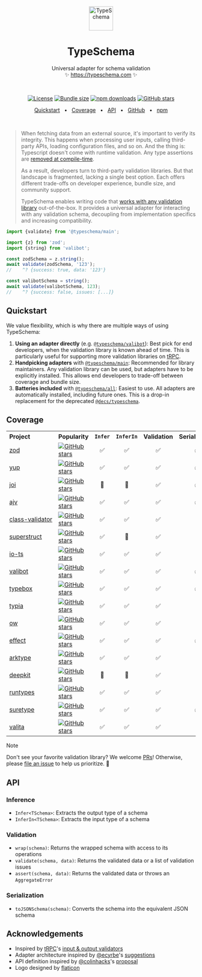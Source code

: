 <!-- This file is generated. Do not modify it manually! -->

<br />
<p align="center">
  <img src="https://typeschema.com/assets/logo.png" width="64px" alt="TypeSchema" />
</p>
<h1 align="center">
  TypeSchema
</h1>
<p align="center">
  Universal adapter for schema validation
  <br />
  ✨ <a href="https://typeschema.com">https://typeschema.com</a> ✨
</p>
<br />

<p align="center">
  <a href="https://opensource.org/licenses/MIT" rel="nofollow"><img src="https://img.shields.io/github/license/decs/typeschema" alt="License"></a>
  <a href="https://bundlephobia.com/package/@typeschema/main" rel="nofollow"><img src="https://img.shields.io/bundlephobia/minzip/%40typeschema%2Fmain" alt="Bundle size"></a>
  <a href="https://www.npmjs.com/package/@typeschema/core" rel="nofollow"><img src="https://img.shields.io/npm/dw/@typeschema/core.svg" alt="npm downloads"></a>
  <a href="https://github.com/decs/typeschema/stargazers" rel="nofollow"><img src="https://img.shields.io/github/stars/decs/typeschema" alt="GitHub stars"></a>
</p>
<p align="center">
  <a href="#quickstart">Quickstart</a>
  <span>&nbsp;&nbsp;•&nbsp;&nbsp;</span>
  <a href="#coverage">Coverage</a>
  <span>&nbsp;&nbsp;•&nbsp;&nbsp;</span>
  <a href="#api">API</a>
  <span>&nbsp;&nbsp;•&nbsp;&nbsp;</span>
  <a href="https://github.com/decs/typeschema">GitHub</a>
  <span>&nbsp;&nbsp;•&nbsp;&nbsp;</span>
  <a href="https://www.npmjs.com/package/@typeschema/main">npm</a>
</p>
<br />

> When fetching data from an external source, it's important to verify its integrity. This happens when processing user inputs, calling third-party APIs, loading configuration files, and so on. And the thing is: Typescript doesn't come with runtime validation. Any type assertions are [removed at compile-time](https://www.typescriptlang.org/docs/handbook/2/everyday-types.html#type-assertions).
> 
> As a result, developers turn to third-party validation libraries. But that landscape is fragmented, lacking a single best option. Each offers different trade-offs on developer experience, bundle size, and community support.
> 
> TypeSchema enables writing code that [works with any validation library](#coverage) out-of-the-box. It provides a universal adapter for interacting with any validation schema, decoupling from implementation specifics and increasing compatibility.

```ts
import {validate} from '@typeschema/main';

import {z} from 'zod';
import {string} from 'valibot';

const zodSchema = z.string();
await validate(zodSchema, '123');
//    ^? {success: true, data: '123'}

const valibotSchema = string();
await validate(valibotSchema, 123);
//    ^? {success: false, issues: [...]}
```

## Quickstart

We value flexibility, which is why there are multiple ways of using TypeSchema:
1. **Using an adapter directly** (e.g. [`@typeschema/valibot`](https://github.com/decs/typeschema/tree/main/packages/valibot)): Best pick for end developers, when the validation library is known ahead of time. This is particularly useful for supporting more validation libraries on [tRPC](https://trpc.io/).
2. **Handpicking adapters** with [`@typeschema/main`](https://github.com/decs/typeschema/tree/main/packages/main): Recommended for library maintainers. Any validation library can be used, but adapters have to be explicitly installed. This allows end developers to trade-off between coverage and bundle size.
3. **Batteries included** with [`@typeschema/all`](https://github.com/decs/typeschema/tree/main/packages/all): Easiest to use. All adapters are automatically installed, including future ones. This is a drop-in replacement for the deprecated [`@decs/typeschema`](https://www.npmjs.com/package/@decs/typeschema).

## Coverage

<table>
  <tr>
    <th align="left">Project</th>
    <th align="left">Popularity</th>
    <th align="center"><code>Infer</code></th>
    <th align="center"><code>InferIn</code></th>
    <th align="center">Validation</th>
    <th align="center">Serialization</th>
    <th align="left">Adapter</th>
    <th align="right">Downloads</th>
  </tr>
  <tr>
    <td align="left"><nobr><a href="https://zod.dev" rel="nofollow">zod</a></nobr></td>
    <td align="left"><a href="https://github.com/colinhacks/zod" rel="nofollow"><img src="https://img.shields.io/github/stars/colinhacks/zod?style=social" alt="GitHub stars"></a></td>
    <td align="center">✅</td>
    <td align="center">✅</td>
    <td align="center">✅</td>
    <td align="center">✅</td>
    <td align="left"><nobr><code><a href="https://github.com/decs/typeschema/tree/main/packages/zod">@typeschema/zod</a></code></nobr></td>
    <td align="right"><a href="https://www.npmjs.com/package/@typeschema/zod" rel="nofollow"><img src="https://img.shields.io/npm/dw/@typeschema/zod.svg?label=" alt="npm downloads"></a></td>
  </tr>
  <tr>
    <td align="left"><nobr><a href="https://github.com/jquense/yup" rel="nofollow">yup</a></nobr></td>
    <td align="left"><a href="https://github.com/jquense/yup" rel="nofollow"><img src="https://img.shields.io/github/stars/jquense/yup?style=social" alt="GitHub stars"></a></td>
    <td align="center">✅</td>
    <td align="center">✅</td>
    <td align="center">✅</td>
    <td align="center">✅</td>
    <td align="left"><nobr><code><a href="https://github.com/decs/typeschema/tree/main/packages/yup">@typeschema/yup</a></code></nobr></td>
    <td align="right"><a href="https://www.npmjs.com/package/@typeschema/yup" rel="nofollow"><img src="https://img.shields.io/npm/dw/@typeschema/yup.svg?label=" alt="npm downloads"></a></td>
  </tr>
  <tr>
    <td align="left"><nobr><a href="https://joi.dev" rel="nofollow">joi</a></nobr></td>
    <td align="left"><a href="https://github.com/hapijs/joi" rel="nofollow"><img src="https://img.shields.io/github/stars/hapijs/joi?style=social" alt="GitHub stars"></a></td>
    <td align="center">🧐</td>
    <td align="center">🧐</td>
    <td align="center">✅</td>
    <td align="center">✅</td>
    <td align="left"><nobr><code><a href="https://github.com/decs/typeschema/tree/main/packages/joi">@typeschema/joi</a></code></nobr></td>
    <td align="right"><a href="https://www.npmjs.com/package/@typeschema/joi" rel="nofollow"><img src="https://img.shields.io/npm/dw/@typeschema/joi.svg?label=" alt="npm downloads"></a></td>
  </tr>
  <tr>
    <td align="left"><nobr><a href="https://ajv.js.org" rel="nofollow">ajv</a></nobr></td>
    <td align="left"><a href="https://github.com/ajv-validator/ajv" rel="nofollow"><img src="https://img.shields.io/github/stars/ajv-validator/ajv?style=social" alt="GitHub stars"></a></td>
    <td align="center">✅</td>
    <td align="center">✅</td>
    <td align="center">✅</td>
    <td align="center">✅</td>
    <td align="left"><nobr><code><a href="https://github.com/decs/typeschema/tree/main/packages/json">@typeschema/json</a></code></nobr></td>
    <td align="right"><a href="https://www.npmjs.com/package/@typeschema/json" rel="nofollow"><img src="https://img.shields.io/npm/dw/@typeschema/json.svg?label=" alt="npm downloads"></a></td>
  </tr>
  <tr>
    <td align="left"><nobr><a href="https://github.com/typestack/class-validator" rel="nofollow">class-validator</a></nobr></td>
    <td align="left"><a href="https://github.com/typestack/class-validator" rel="nofollow"><img src="https://img.shields.io/github/stars/typestack/class-validator?style=social" alt="GitHub stars"></a></td>
    <td align="center">✅</td>
    <td align="center">✅</td>
    <td align="center">✅</td>
    <td align="center">🧐</td>
    <td align="left"><nobr><code><a href="https://github.com/decs/typeschema/tree/main/packages/class-validator">@typeschema/class-validator</a></code></nobr></td>
    <td align="right"><a href="https://www.npmjs.com/package/@typeschema/class-validator" rel="nofollow"><img src="https://img.shields.io/npm/dw/@typeschema/class-validator.svg?label=" alt="npm downloads"></a></td>
  </tr>
  <tr>
    <td align="left"><nobr><a href="https://docs.superstructjs.org" rel="nofollow">superstruct</a></nobr></td>
    <td align="left"><a href="https://github.com/ianstormtaylor/superstruct" rel="nofollow"><img src="https://img.shields.io/github/stars/ianstormtaylor/superstruct?style=social" alt="GitHub stars"></a></td>
    <td align="center">✅</td>
    <td align="center">🧐</td>
    <td align="center">✅</td>
    <td align="center">🧐</td>
    <td align="left"><nobr><code><a href="https://github.com/decs/typeschema/tree/main/packages/superstruct">@typeschema/superstruct</a></code></nobr></td>
    <td align="right"><a href="https://www.npmjs.com/package/@typeschema/superstruct" rel="nofollow"><img src="https://img.shields.io/npm/dw/@typeschema/superstruct.svg?label=" alt="npm downloads"></a></td>
  </tr>
  <tr>
    <td align="left"><nobr><a href="https://gcanti.github.io/io-ts" rel="nofollow">io-ts</a></nobr></td>
    <td align="left"><a href="https://github.com/gcanti/io-ts" rel="nofollow"><img src="https://img.shields.io/github/stars/gcanti/io-ts?style=social" alt="GitHub stars"></a></td>
    <td align="center">✅</td>
    <td align="center">✅</td>
    <td align="center">✅</td>
    <td align="center">🧐</td>
    <td align="left"><nobr><code><a href="https://github.com/decs/typeschema/tree/main/packages/io-ts">@typeschema/io-ts</a></code></nobr></td>
    <td align="right"><a href="https://www.npmjs.com/package/@typeschema/io-ts" rel="nofollow"><img src="https://img.shields.io/npm/dw/@typeschema/io-ts.svg?label=" alt="npm downloads"></a></td>
  </tr>
  <tr>
    <td align="left"><nobr><a href="https://valibot.dev" rel="nofollow">valibot</a></nobr></td>
    <td align="left"><a href="https://github.com/fabian-hiller/valibot" rel="nofollow"><img src="https://img.shields.io/github/stars/fabian-hiller/valibot?style=social" alt="GitHub stars"></a></td>
    <td align="center">✅</td>
    <td align="center">✅</td>
    <td align="center">✅</td>
    <td align="center">✅</td>
    <td align="left"><nobr><code><a href="https://github.com/decs/typeschema/tree/main/packages/valibot">@typeschema/valibot</a></code></nobr></td>
    <td align="right"><a href="https://www.npmjs.com/package/@typeschema/valibot" rel="nofollow"><img src="https://img.shields.io/npm/dw/@typeschema/valibot.svg?label=" alt="npm downloads"></a></td>
  </tr>
  <tr>
    <td align="left"><nobr><a href="https://github.com/sinclairzx81/typebox" rel="nofollow">typebox</a></nobr></td>
    <td align="left"><a href="https://github.com/sinclairzx81/typebox" rel="nofollow"><img src="https://img.shields.io/github/stars/sinclairzx81/typebox?style=social" alt="GitHub stars"></a></td>
    <td align="center">✅</td>
    <td align="center">✅</td>
    <td align="center">✅</td>
    <td align="center">✅</td>
    <td align="left"><nobr><code><a href="https://github.com/decs/typeschema/tree/main/packages/typebox">@typeschema/typebox</a></code></nobr></td>
    <td align="right"><a href="https://www.npmjs.com/package/@typeschema/typebox" rel="nofollow"><img src="https://img.shields.io/npm/dw/@typeschema/typebox.svg?label=" alt="npm downloads"></a></td>
  </tr>
  <tr>
    <td align="left"><nobr><a href="https://typia.io" rel="nofollow">typia</a></nobr></td>
    <td align="left"><a href="https://github.com/samchon/typia" rel="nofollow"><img src="https://img.shields.io/github/stars/samchon/typia?style=social" alt="GitHub stars"></a></td>
    <td align="center">✅</td>
    <td align="center">✅</td>
    <td align="center">✅</td>
    <td align="center">🧐</td>
    <td align="left"><nobr><code><a href="https://github.com/decs/typeschema/tree/main/packages/function">@typeschema/function</a></code></nobr></td>
    <td align="right"><a href="https://www.npmjs.com/package/@typeschema/function" rel="nofollow"><img src="https://img.shields.io/npm/dw/@typeschema/function.svg?label=" alt="npm downloads"></a></td>
  </tr>
  <tr>
    <td align="left"><nobr><a href="https://sindresorhus.com/ow" rel="nofollow">ow</a></nobr></td>
    <td align="left"><a href="https://github.com/sindresorhus/ow" rel="nofollow"><img src="https://img.shields.io/github/stars/sindresorhus/ow?style=social" alt="GitHub stars"></a></td>
    <td align="center">✅</td>
    <td align="center">✅</td>
    <td align="center">✅</td>
    <td align="center">🧐</td>
    <td align="left"><nobr><code><a href="https://github.com/decs/typeschema/tree/main/packages/ow">@typeschema/ow</a></code></nobr></td>
    <td align="right"><a href="https://www.npmjs.com/package/@typeschema/ow" rel="nofollow"><img src="https://img.shields.io/npm/dw/@typeschema/ow.svg?label=" alt="npm downloads"></a></td>
  </tr>
  <tr>
    <td align="left"><nobr><a href="https://effect.website" rel="nofollow">effect</a></nobr></td>
    <td align="left"><a href="https://github.com/effect-ts/effect" rel="nofollow"><img src="https://img.shields.io/github/stars/effect-ts/effect?style=social" alt="GitHub stars"></a></td>
    <td align="center">✅</td>
    <td align="center">✅</td>
    <td align="center">✅</td>
    <td align="center">✅</td>
    <td align="left"><nobr><code><a href="https://github.com/decs/typeschema/tree/main/packages/effect">@typeschema/effect</a></code></nobr></td>
    <td align="right"><a href="https://www.npmjs.com/package/@typeschema/effect" rel="nofollow"><img src="https://img.shields.io/npm/dw/@typeschema/effect.svg?label=" alt="npm downloads"></a></td>
  </tr>
  <tr>
    <td align="left"><nobr><a href="https://arktype.io" rel="nofollow">arktype</a></nobr></td>
    <td align="left"><a href="https://github.com/arktypeio/arktype" rel="nofollow"><img src="https://img.shields.io/github/stars/arktypeio/arktype?style=social" alt="GitHub stars"></a></td>
    <td align="center">✅</td>
    <td align="center">✅</td>
    <td align="center">✅</td>
    <td align="center">🧐</td>
    <td align="left"><nobr><code><a href="https://github.com/decs/typeschema/tree/main/packages/arktype">@typeschema/arktype</a></code></nobr></td>
    <td align="right"><a href="https://www.npmjs.com/package/@typeschema/arktype" rel="nofollow"><img src="https://img.shields.io/npm/dw/@typeschema/arktype.svg?label=" alt="npm downloads"></a></td>
  </tr>
  <tr>
    <td align="left"><nobr><a href="https://deepkit.io" rel="nofollow">deepkit</a></nobr></td>
    <td align="left"><a href="https://github.com/deepkit/deepkit-framework" rel="nofollow"><img src="https://img.shields.io/github/stars/deepkit/deepkit-framework?style=social" alt="GitHub stars"></a></td>
    <td align="center">🧐</td>
    <td align="center">🧐</td>
    <td align="center">✅</td>
    <td align="center">🧐</td>
    <td align="left"><nobr><code><a href="https://github.com/decs/typeschema/tree/main/packages/deepkit">@typeschema/deepkit</a></code></nobr></td>
    <td align="right"><a href="https://www.npmjs.com/package/@typeschema/deepkit" rel="nofollow"><img src="https://img.shields.io/npm/dw/@typeschema/deepkit.svg?label=" alt="npm downloads"></a></td>
  </tr>
  <tr>
    <td align="left"><nobr><a href="https://github.com/pelotom/runtypes" rel="nofollow">runtypes</a></nobr></td>
    <td align="left"><a href="https://github.com/pelotom/runtypes" rel="nofollow"><img src="https://img.shields.io/github/stars/pelotom/runtypes?style=social" alt="GitHub stars"></a></td>
    <td align="center">✅</td>
    <td align="center">✅</td>
    <td align="center">✅</td>
    <td align="center">🧐</td>
    <td align="left"><nobr><code><a href="https://github.com/decs/typeschema/tree/main/packages/runtypes">@typeschema/runtypes</a></code></nobr></td>
    <td align="right"><a href="https://www.npmjs.com/package/@typeschema/runtypes" rel="nofollow"><img src="https://img.shields.io/npm/dw/@typeschema/runtypes.svg?label=" alt="npm downloads"></a></td>
  </tr>
  <tr>
    <td align="left"><nobr><a href="https://github.com/grantila/suretype" rel="nofollow">suretype</a></nobr></td>
    <td align="left"><a href="https://github.com/grantila/suretype" rel="nofollow"><img src="https://img.shields.io/github/stars/grantila/suretype?style=social" alt="GitHub stars"></a></td>
    <td align="center">✅</td>
    <td align="center">✅</td>
    <td align="center">✅</td>
    <td align="center">✅</td>
    <td align="left"><nobr><code><a href="https://github.com/decs/typeschema/tree/main/packages/suretype">@typeschema/suretype</a></code></nobr></td>
    <td align="right"><a href="https://www.npmjs.com/package/@typeschema/suretype" rel="nofollow"><img src="https://img.shields.io/npm/dw/@typeschema/suretype.svg?label=" alt="npm downloads"></a></td>
  </tr>
  <tr>
    <td align="left"><nobr><a href="https://github.com/badrap/valita" rel="nofollow">valita</a></nobr></td>
    <td align="left"><a href="https://github.com/badrap/valita" rel="nofollow"><img src="https://img.shields.io/github/stars/badrap/valita?style=social" alt="GitHub stars"></a></td>
    <td align="center">✅</td>
    <td align="center">✅</td>
    <td align="center">✅</td>
    <td align="center">🧐</td>
    <td align="left"><nobr><code><a href="https://github.com/decs/typeschema/tree/main/packages/valita">@typeschema/valita</a></code></nobr></td>
    <td align="right"><a href="https://www.npmjs.com/package/@typeschema/valita" rel="nofollow"><img src="https://img.shields.io/npm/dw/@typeschema/valita.svg?label=" alt="npm downloads"></a></td>
  </tr>
</table>

> [!NOTE]
> Don't see your favorite validation library?
> We welcome [PRs](https://github.com/decs/typeschema/pulls)!
> Otherwise, please [file an issue](https://github.com/decs/typeschema/issues) to help us prioritize. 🙌

## API

### Inference
- `Infer<TSchema>`: Extracts the output type of a schema
- `InferIn<TSchema>`: Extracts the input type of a schema

### Validation
- `wrap(schema)`: Returns the wrapped schema with access to its operations
- `validate(schema, data)`: Returns the validated data or a list of validation issues
- `assert(schema, data)`: Returns the validated data or throws an `AggregateError`

### Serialization
- `toJSONSchema(schema)`: Converts the schema into the equivalent JSON schema

## Acknowledgements

- Inspired by [tRPC](https://trpc.io/)'s [input & output validators](https://trpc.io/docs/server/validators)
- Adapter architecture inspired by [@ecyrbe](https://github.com/ecyrbe)'s [suggestions](https://github.com/decs/typeschema/issues/1)
- API definition inspired by [@colinhacks](https://github.com/colinhacks)'s [proposal](https://twitter.com/colinhacks/status/1634284724796661761)
- Logo designed by [flaticon](https://www.flaticon.com/)
